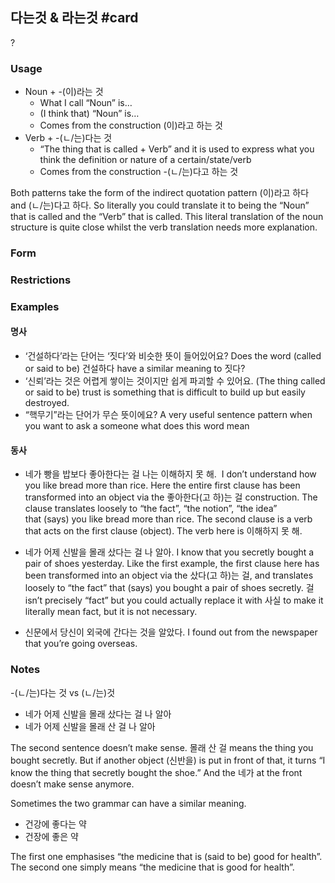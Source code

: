 ## 다는것 & 라는것 #card
?
### Usage
- Noun + -(이)라는 것
    - What I call “Noun” is…
    - (I think that) “Noun” is…
    - Comes from the construction (이)라고 하는 것
- Verb + -(ㄴ/는)다는 것
    - “The thing that is called + Verb” and it is used to express what you think the definition or nature of a certain/state/verb
    - Comes from the construction -(ㄴ/는)다고 하는 것
<!--SR:!2024-11-15,1,230-->

Both patterns take the form of the indirect quotation pattern (이)라고 하다 and (ㄴ/는)다고 하다. So literally you could translate it to being the “Noun” that is called and the “Verb” that is called. This literal translation of the noun structure is quite close whilst the verb translation needs more explanation.
### Form
### Restrictions
### Examples
#### 명사
- ‘건설하다’라는 단어는 ‘짓다’와 비슷한 뜻이 들어있어요? Does the word (called or said to be) 건설하다 have a similar meaning to 짓다?
- ‘신뢰’라는 것은 어렵게 쌓이는 것이지만 쉽게 파괴할 수 있어요. (The thing called or said to be) trust is something that is difficult to build up but easily destroyed.
- “핵무기”라는 단어가 무슨 뜻이에요? A very useful sentence pattern when you want to ask a someone what does this word mean
#### 동사
-  네가 빵을 밥보다 좋아한다는 걸 나는 이해하지 못 해.  I don’t understand how you like bread more than rice. Here the entire first clause has been transformed into an object via the 좋아한다(고 하)는 걸 construction. The clause translates loosely to “the fact”, “the notion”, “the idea” that (says) you like bread more than rice. The second clause is a verb that acts on the first clause (object). The verb here is 이해하지 못 해.

- 네가 어제 신발을 몰래 샀다는 걸 나 알아. I know that you secretly bought a pair of shoes yesterday. Like the first example, the first clause here has been transformed into an object via the 샀다(고 하)는 걸, and translates loosely to “the fact” that (says) you bought a pair of shoes secretly. 걸 isn’t precisely “fact” but you could actually replace it with 사실 to make it literally mean fact, but it is not necessary.

- 신문에서 당신이 외국에 간다는 것을 알았다. I found out from the newspaper that you’re going overseas.
### Notes
-(ㄴ/는)다는 것 vs (ㄴ/는)것

- 네가 어제 신발을 몰래 샀다는 걸 나 알아
- 네가 어제 신발을 몰래 산 걸 나 알아

The second sentence doesn’t make sense. 몰래 산 걸 means the thing you bought secretly. But if another object (신반을) is put in front of that, it turns “I know the thing that secretly bought the shoe.” And the 네가 at the front doesn’t make sense anymore.

Sometimes the two grammar can have a similar meaning.

- 건강에 좋다는 약
- 건장에 좋은 약

The first one emphasises “the medicine that is (said to be) good for health”. The second one simply means “the medicine that is good for health”.